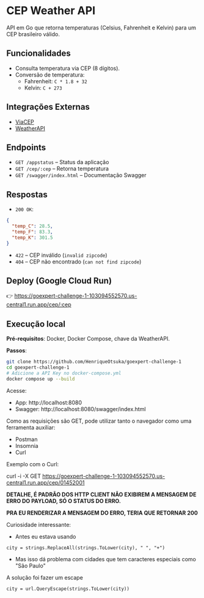 # CEP Weather API

API em Go que retorna temperaturas (Celsius, Fahrenheit e Kelvin) para um CEP brasileiro válido.

## Funcionalidades

- Consulta temperatura via CEP (8 dígitos).
- Conversão de temperatura:
  - Fahrenheit: `C * 1.8 + 32`
  - Kelvin: `C + 273`

## Integrações Externas

- [ViaCEP](https://viacep.com.br/)
- [WeatherAPI](https://www.weatherapi.com/)

## Endpoints

- `GET /appstatus` – Status da aplicação
- `GET /cep/:cep` – Retorna temperatura
- `GET /swagger/index.html` – Documentação Swagger

## Respostas

- `200 OK`:
```json
{
  "temp_C": 28.5,
  "temp_F": 83.3,
  "temp_K": 301.5
}
```

- `422` – CEP inválido (`invalid zipcode`)
- `404` – CEP não encontrado (`can not find zipcode`)

## Deploy (Google Cloud Run)

👉 https://goexpert-challenge-1-103094552570.us-central1.run.app/cep/:cep

## Execução local

**Pré-requisitos**: Docker, Docker Compose, chave da WeatherAPI.

**Passos**:
```bash
git clone https://github.com/HenriqueOtsuka/goexpert-challenge-1
cd goexpert-challenge-1
# Adicione a API Key no docker-compose.yml
docker compose up --build
```

Acesse:
- App: http://localhost:8080  
- Swagger: http://localhost:8080/swagger/index.html

Como as requisições são GET, pode utilizar tanto o navegador como uma ferramenta auxiliar:
- Postman
- Insomnia
- Curl

Exemplo com o Curl:

curl -i -X GET https://goexpert-challenge-1-103094552570.us-central1.run.app/cep/01452001

**DETALHE, É PADRÃO DOS HTTP CLIENT NÃO EXIBIREM A MENSAGEM DE ERRO DO PAYLOAD, SÓ O STATUS DO ERRO.**

**PRA EU RENDERIZAR A MENSAGEM DO ERRO, TERIA QUE RETORNAR 200**


Curiosidade interessante:
- Antes eu estava usando 
```
city = strings.ReplaceAll(strings.ToLower(city), " ", "+")
```

- Mas isso dá problema com cidades que tem caracteres especiais como "São Paulo"

A solução foi fazer um escape
```
city = url.QueryEscape(strings.ToLower(city))
```